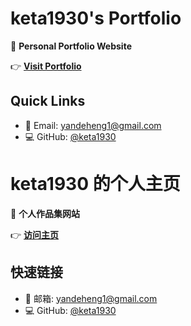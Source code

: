 # keta1930's Portfolio

🌟 **Personal Portfolio Website**

👉 **[Visit Portfolio](https://keta1930.github.io/resume/)**

## Quick Links
- 📧 Email: yandeheng1@gmail.com
- 💻 GitHub: [@keta1930](https://github.com/keta1930)


# keta1930 的个人主页

🌟 **个人作品集网站**

👉 **[访问主页](https://keta1930.github.io/resume/)**

## 快速链接
- 📧 邮箱: yandeheng1@gmail.com
- 💻 GitHub: [@keta1930](https://github.com/keta1930)